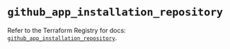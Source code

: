 # `github_app_installation_repository`

Refer to the Terraform Registry for docs: [`github_app_installation_repository`](https://registry.terraform.io/providers/integrations/github/6.7.3/docs/resources/app_installation_repository).
